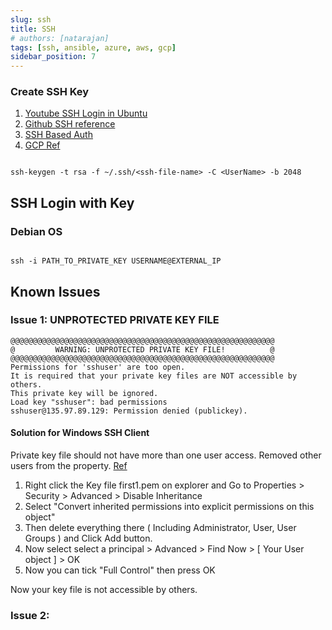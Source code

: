 ```yaml
---
slug: ssh
title: SSH
# authors: [natarajan]
tags: [ssh, ansible, azure, aws, gcp]
sidebar_position: 7
---
```


### Create SSH Key
1. [Youtube SSH Login in Ubuntu](https://www.youtube.com/watch?v=8QGpHQ2SyG8)
2. [Github SSH reference](https://docs.github.com/en/authentication/connecting-to-github-with-ssh/about-ssh)
3. [SSH Based Auth](https://www.digitalocean.com/community/tutorials/how-to-configure-ssh-key-based-authentication-on-a-linux-server)
4. [GCP Ref](https://cloud.google.com/compute/docs/connect/create-ssh-keys)



```shell title="Generate SSH key"

ssh-keygen -t rsa -f ~/.ssh/<ssh-file-name> -C <UserName> -b 2048

```
## SSH Login with Key

### Debian OS

```shell title="SSH Login"

ssh -i PATH_TO_PRIVATE_KEY USERNAME@EXTERNAL_IP

```


## Known Issues

### Issue 1: UNPROTECTED PRIVATE KEY FILE

```
@@@@@@@@@@@@@@@@@@@@@@@@@@@@@@@@@@@@@@@@@@@@@@@@@@@@@@@@@@@
@         WARNING: UNPROTECTED PRIVATE KEY FILE!          @
@@@@@@@@@@@@@@@@@@@@@@@@@@@@@@@@@@@@@@@@@@@@@@@@@@@@@@@@@@@
Permissions for 'sshuser' are too open.
It is required that your private key files are NOT accessible by others.
This private key will be ignored.
Load key "sshuser": bad permissions
sshuser@135.97.89.129: Permission denied (publickey).
```
#### Solution for Windows SSH Client

Private key file should not have more than one user access. Removed other users from the property. [Ref](https://stackoverflow.com/questions/64687271/how-to-avoid-permission-denied-publickey-ssh-key-windows)

1. Right click the Key file first1.pem on explorer and Go to Properties > Security > Advanced > Disable Inheritance
2. Select "Convert inherited permissions into explicit permissions on this object"
3. Then delete everything there ( Including Administrator, User, User Groups ) and Click Add button.
4. Now select select a principal > Advanced > Find Now > [ Your User object ] > OK
5. Now you can tick "Full Control" then press OK

Now your key file is not accessible by others.

### Issue 2: 
